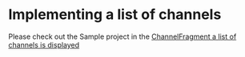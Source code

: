 # Implementing a list of channels

Please check out the Sample project in the [ChannelFragment a list of channels is displayed](./sample/CloseChannelSample/app/src/main/java/com/thecloseapp/closechannelsample/ui/channels/ChannelsFragment.kt)
